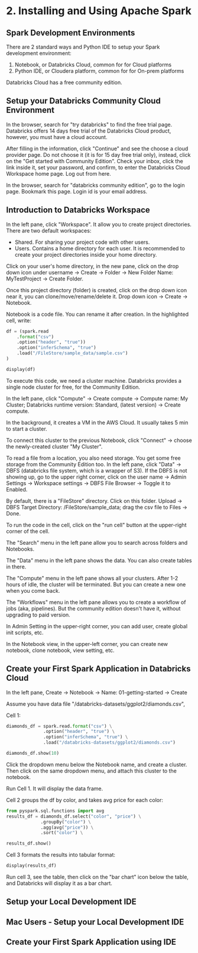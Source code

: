 # 2. Installing and Using Apache Spark
## Spark Development Environments
There are 2 standard ways and Python IDE to setup your Spark development environment:
1. Notebook, or Databricks Cloud, common for for Cloud platforms
2. Python IDE, or Cloudera platform, common for for On-prem platforms

Databricks Cloud has a free community edition. 

## Setup your Databricks Community Cloud Environment
In the browser, search for "try databricks" to find the free trial page. Databricks offers 14 days free trial of the Databricks Cloud product, however, you must have a cloud account. 

After filling in the information, click "Continue" and see the choose a cloud provider page. Do not choose it (it is for 15 day free trial only), instead, click on the "Get started with Community Edition". Check your inbox, click the link inside it, set your password, and confirm, to enter the Databricks Cloud Workspace home page. Log out from here.

In the browser, search for "databricks community edition", go to the login page. Bookmark this page. Login id is your email address. 

## Introduction to Databricks Workspace
In the left pane, click "Workspace". It allow you to create project directories. There are two default workspaces:
- Shared. For sharing your project code with other users. 
- Users. Contains a home directory for each user. It is recommended to create your project directories inside your home directory. 

Click on your user's home directory, in the new pane, click on the drop down icon under username -> Create -> Folder -> New Folder Name: MyTestProject -> Create Folder. 

Once this project directory (folder) is created, click on the drop down icon near it, you can clone/move/rename/delete it. Drop down icon -> Create -> Notebook.

Notebook is a code file. You can rename it after creation. In the highlighted cell, write:
```py
df = (spark.read
    .format("csv")
    .option("header", "true"))
    .option("inferSchema", "true")
    .load("/FileStore/sample_data/sample.csv")
)

display(df)
```

To execute this code, we need a cluster machine. Databricks provides a single node cluster for free, for the Community Edition. 

In the left pane, click "Compute" -> Create compute -> Compute name: My Cluster; Databricks runtime version: Standard, (latest version) -> Create compute. 

In the background, it creates a VM in the AWS Cloud. It usually takes 5 min to start a cluster. 

To connect this cluster to the previous Notebook, click "Connect" -> choose the newly-created cluster "My Cluster". 

To read a file from a location, you also need storage. You get some free storage from the Community Edition too. In the left pane, click "Data" -> DBFS (databricks file system, which is a wrapper of S3). If the DBFS is not showing up, go to the upper right corner, click on the user name -> Admin Settings -> Workspace settings -> DBFS File Browser -> Toggle it to Enabled. 

By default, there is a "FileStore" directory. Click on this folder. Upload -> DBFS Target Directory: /FileStore/sample_data; drag the csv file to Files -> Done. 

To run the code in the cell, click on the "run cell" button at the upper-right corner of the cell. 

The "Search" menu in the left pane allow you to search across folders and Notebooks. 

The "Data" menu in the left pane shows the data. You can also create tables in there. 

The "Compute" menu in the left pane shows all your clusters. After 1-2 hours of idle, the cluster will be terminated. But you can create a new one when you come back. 

The "Workflows" menu in the left pane allows you to create a workflow of jobs (aka, pipelines). But the community edition doesn't have it, without upgrading to paid version. 

In Admin Setting in the upper-right corner, you can add user, create global init scripts, etc.

In the Notebook view, in the upper-left corner, you can create new notebook, clone notebook, view setting, etc. 

## Create your First Spark Application in Databricks Cloud
In the left pane, Create -> Notebook -> Name: 01-getting-started -> Create

Assume you have data file "/databricks-datasets/ggplot2/diamonds.csv", 

Cell 1: 
```python
diamonds_df = spark.read.format("csv") \
              .option("header", "true") \
              .option("inferSchema", "true") \
              .load("/databricks-datasets/ggplot2/diamonds.csv")

diamonds_df.show(10)
```

Click the dropdown menu below the Notebook name, and create a cluster. Then click on the same dropdown menu, and attach this cluster to the notebook. 

Run Cell 1. It will display the data frame. 

Cell 2 groups the df by color, and takes avg price for each color: 
```python
from pyspark.sql.functions import avg
results_df = diamonds_df.select("color", "price") \
             .groupBy("color") \
             .agg(avg("price")) \
             .sort("color") \

results_df.show()
```

Cell 3 formats the results into tabular format:
```py
display(results_df)
```

Run cell 3, see the table, then click on the "bar chart" icon below the table, and Databricks will display it as a bar chart. 

## Setup your Local Development IDE



## Mac Users - Setup your Local Development IDE



## Create your First Spark Application using IDE






















